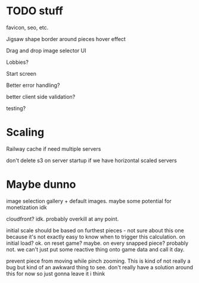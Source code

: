# TODO stuff

favicon, seo, etc.

Jigsaw shape
border around pieces
hover effect

Drag and drop image selector UI

Lobbies?

Start screen

Better error handling?

better client side validation?

testing?

# Scaling

Railway cache if need multiple servers

don't delete s3 on server startup if we have horizontal scaled servers

# Maybe dunno

image selection gallery + default images. maybe some potential for monetization idk

cloudfront? idk. probably overkill at any point.

initial scale should be based on furthest pieces - not sure about this one
because it's not exactly easy to know when to trigger this calculation. on
initial load? ok. on reset game? maybe. on every snapped piece? probably not. we
can't just put some reactive thing onto game data and call it day.

prevent piece from moving while pinch zooming. This is kind of not really a bug
but kind of an awkward thing to see. don't really have a solution around this for now so just gonna leave it i think

